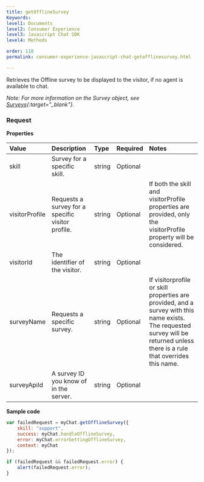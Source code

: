 ```yaml
---
title: getOfflineSurvey
Keywords:
level1: Documents
level2: Consumer Experience
level3: Javascript Chat SDK
level4: Methods

order: 110
permalink: consumer-experience-javascript-chat-getofflinesurvey.html

---
```


Retrieves the Offline survey to be displayed to the visitor, if no agent is available to chat.

*Note: For more information on the Survey object, see [Surveys](consumer-experience-javascript-chat-surveys.html){:target="_blank"}.*

### Request

**Properties**

| Value | Description | Type | Required | Notes |
| :--- | :--- | :--- | :--- | :--- |
| skill	| Survey for a specific skill. | string | Optional | |
| visitorProfile | Requests a survey for a specific visitor profile. | string | Optional | If both the skill and visitorProfile properties are provided, only the visitorProfile property will be considered. | 
| visitorId | The identifier of the visitor. | string | Optional | |
| surveyName | Requests a specific survey. | string | Optional  | If visitorprofile or skill properties are provided, and a survey with this name exists. The requested survey will be returned unless there is a rule that overrides this name. |
| surveyApiId | A survey ID you know of in the server. | string | Optional | |

**Sample code**

```javascript
var failedRequest = myChat.getOfflineSurvey({
    skill: "support",
    success: myChat.handleOfflineSurvey,
    error: myChat.errorGettingOfflineSurvey,
    context: myChat
});

if (failedRequest && failedRequest.error) {
    alert(failedRequest.error);
}
```                                                                                                                    

